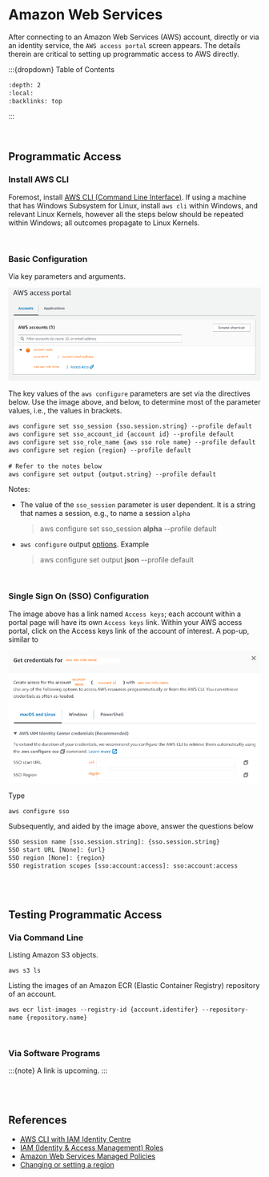 
# Amazon Web Services

After connecting to an Amazon Web Services (AWS) account, directly or via an identity service, the `AWS access portal` screen appears.  The details therein are critical to setting up programmatic access to AWS directly.

:::{dropdown} Table of Contents
```{contents}
:depth: 2
:local:
:backlinks: top
```
:::

<br>

## Programmatic Access

### Install AWS CLI

Foremost, install [AWS CLI (Command Line Interface)](https://docs.aws.amazon.com/cli/latest/userguide/getting-started-install.html#getting-started-install-instructions).  If using a machine that has Windows Subsystem for Linux, install `aws cli` within Windows, and relevant Linux Kernels, however all the steps below should be repeated within Windows; all outcomes propagate to Linux Kernels.

<br>

### Basic Configuration

Via key parameters and arguments.

<img src="../../_static/images/aws_access_portal.png" alt="Access Portal">

The key values of the `aws configure` parameters are set via the directives below.  Use the image above, and below, to determine most of the parameter values, i.e., the values in brackets. 

```shell
aws configure set sso_session {sso.session.string} --profile default
aws configure set sso_account_id {account id} --profile default
aws configure set sso_role_name {aws sso role name} --profile default
aws configure set region {region} --profile default

# Refer to the notes below
aws configure set output {output.string} --profile default
```

Notes: 
* The value of the `sso_session` parameter is user dependent.  It is a string that names a session, e.g., to name a session `alpha`
  > aws configure set sso_session **alpha** --profile default

* `aws configure` output [options](https://docs.aws.amazon.com/cli/latest/userguide/cli-configure-files.html#cli-config-output).  Example
  > aws configure set output **json** --profile default


<br>

### Single Sign On (SSO) Configuration

The image above has a link named `Access keys`; each account within a portal page will have its own `Access keys` link.  Within your AWS access portal, click on the Access keys link of the account of interest.  A pop-up, similar to   

<img src="../../_static/images/aws_access_credentials.png" alt="Access Credentials">


Type

```shell
aws configure sso
```

Subsequently, and aided by the image above, answer the questions below

```command
SSO session name [sso.session.string]: {sso.session.string}
SSO start URL [None]: {url}
SSO region [None]: {region}
SSO registration scopes [sso:account:access]: sso:account:access
```

<br>
<br>

## Testing Programmatic Access

### Via Command Line

Listing Amazon S3 objects.

```shell
aws s3 ls
```

Listing the images of an Amazon ECR (Elastic Container Registry) repository of an account.

```shell
aws ecr list-images --registry-id {account.identifer} --repository-name {repository.name}
```

<br>

### Via Software Programs

:::{note} 
A link is upcoming.
:::


<br>
<br>

## References

* <a href="https://docs.aws.amazon.com/cli/latest/userguide/cli-configure-sso.html"><abbr title="Amazon Web Services">AWS</abbr> <abbr title="Command Line Interface">CLI</abbr> with <abbr title="Identity & Access Management">IAM</abbr> Identity Centre</a>
* [IAM (Identity & Access Management) Roles](https://docs.aws.amazon.com/IAM/latest/UserGuide/id_roles.html)
* [Amazon Web Services Managed Policies](https://docs.aws.amazon.com/aws-managed-policy/latest/reference/policy-list.html)
* [Changing or setting a region](https://docs.aws.amazon.com/awsconsolehelpdocs/latest/gsg/select-region.html)


<br>
<br>

<br>
<br>

<br>
<br>

<br>
<br>
